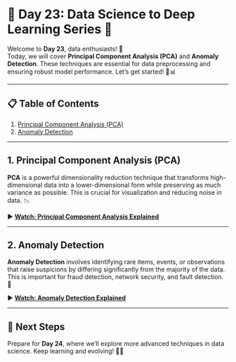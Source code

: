# 🌟 **Day 23: Data Science to Deep Learning Series** 🌟

Welcome to **Day 23**, data enthusiasts! 🎉  
Today, we will cover **Principal Component Analysis (PCA)** and **Anomaly Detection**. These techniques are essential for data preprocessing and ensuring robust model performance. Let’s get started! 🚀📊

---

## 📋 **Table of Contents**

1. [Principal Component Analysis (PCA)](#principal-component-analysis-pca)
2. [Anomaly Detection](#anomaly-detection)

---

## 1. Principal Component Analysis (PCA)  
**PCA** is a powerful dimensionality reduction technique that transforms high-dimensional data into a lower-dimensional form while preserving as much variance as possible. This is crucial for visualization and reducing noise in data. 📉

▶️ **[Watch: Principal Component Analysis Explained](https://youtu.be/H99JRtDDnvk?si=QYgs0qV4jRNIHtF4)**

---

## 2. Anomaly Detection  
**Anomaly Detection** involves identifying rare items, events, or observations that raise suspicions by differing significantly from the majority of the data. This is important for fraud detection, network security, and fault detection. 🚨

▶️ **[Watch: Anomaly Detection Explained](https://youtu.be/93DwLV0TkNs?si=C0qOYhGKItylSXRI)**

---

## 🔗 **Next Steps**

Prepare for **Day 24**, where we’ll explore more advanced techniques in data science. Keep learning and evolving! 💪✨
